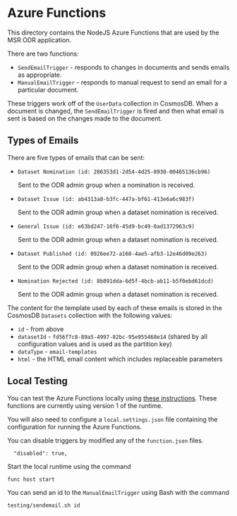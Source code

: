 # Azure Functions

This directory contains the NodeJS Azure Functions that are
used by the MSR ODR application.

There are two functions:

- `SendEmailTrigger` - responds to changes in documents and sends emails
    as appropriate.
- `ManualEmailTrigger` - responds to manual request to send an email for
    a particular document.

These triggers work off of the `UserData` collection in CosmosDB. When
a document is changed, the `SendEmailTrigger` is fired and then what
email is sent is based on the changes made to the document.

## Types of Emails

There are five types of emails that can be sent:

- `Dataset Nomination (id: 286353d1-2d54-4d25-8930-00465136cb96)`

    Sent to the ODR admin group when a  nomination is received.

- `Dataset Issue (id: ab4313a8-b3fc-447a-bf61-413e6a6c983f)`

    Sent to the ODR admin group when a dataset nomination is received.

- `General Issue (id: e63bd247-16f6-45d9-bc49-0ad1372963c9)`

    Sent to the ODR admin group when a dataset nomination is received.

- `Dataset Published (id: 0926ee72-a168-4ae5-afb3-12e46d09e263)`

    Sent to the ODR admin group when a dataset nomination is received.

- `Nomination Rejected (id: 8b891dda-6d5f-4bcb-ab11-b5f0ebd61dcd)`

    Sent to the ODR admin group when a dataset nomination is received.

The content for the template used by each of these emails is stored
in the CosmosDB `Datasets` collection with the following values:

- `id` - from above
- `datasetId` - `fd56f7c8-89a5-4997-82bc-95e955468e14` (shared by all
    configuration values and is used as the partition key)
- `dataType` - `email-templates`
- `html` - the HTML email content which includes replaceable parameters

## Local Testing

You can test the Azure Functions locally using [these instructions](https://docs.microsoft.com/en-us/azure/azure-functions/functions-run-local).
These functions are currently using version 1 of the runtime.

You will also need to configure a `local.settings.json` file containing
the configuration for running the Azure Functions.

You can disable triggers by modified any of the `function.json` files.

```
  "disabled": true,
```

Start the local runtime using the command

```
func host start
```

You can send an id to the `ManualEmailTrigger` using Bash with the command

```
testing/sendemail.sh id
```
